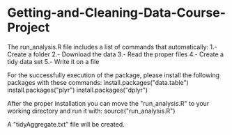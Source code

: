 # Getting-and-Cleaning-Data-Course-Project

The run_analysis.R file includes a list of commands that automatically:
1.- Create a folder
2.- Download the data
3.- Read the proper files
4.- Create a tidy data set
5.- Write it on a file

For the successfully execution of the package, please install the following packages with these commands:
install.packages("data.table") 
install.packages("plyr") 
install.packages("dplyr") 

After the proper installation you can move the "run_analysis.R" to your working directory and run it with:
source("run_analysis.R")

A "tidyAggregate.txt" file will be created.
